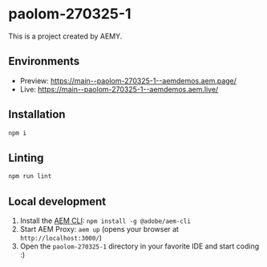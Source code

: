 # paolom-270325-1

This is a project created by AEMY.

## Environments

- Preview: https://main--paolom-270325-1--aemdemos.aem.page/
- Live: https://main--paolom-270325-1--aemdemos.aem.live/

## Installation

```sh
npm i
```

## Linting

```sh
npm run lint
```

## Local development

1. Install the [AEM CLI](https://github.com/adobe/helix-cli): `npm install -g @adobe/aem-cli`
1. Start AEM Proxy: `aem up` (opens your browser at `http://localhost:3000/`)
1. Open the `paolom-270325-1` directory in your favorite IDE and start coding :)